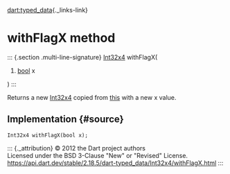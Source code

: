 [dart:typed\_data](../../dart-typed_data/dart-typed_data-library){._links-link}

withFlagX method
================

::: {.section .multi-line-signature}
[Int32x4](../int32x4-class) withFlagX(

1.  [bool](../../dart-core/bool-class) x

)
:::

Returns a new [Int32x4](../int32x4-class) copied from
[this](../int32x4-class) with a new x value.

Implementation {#source}
--------------

``` {.language-dart data-language="dart"}
Int32x4 withFlagX(bool x);
```

::: {._attribution}
© 2012 the Dart project authors\
Licensed under the BSD 3-Clause \"New\" or \"Revised\" License.\
<https://api.dart.dev/stable/2.18.5/dart-typed_data/Int32x4/withFlagX.html>
:::

